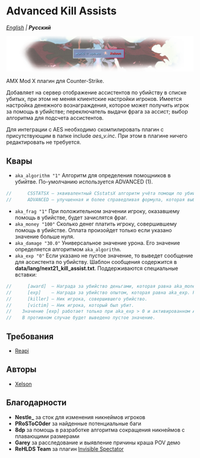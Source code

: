 # Advanced Kill Assists

_[English](README.md) | **Русский**_

![Advanced Kill Assists](images/advanced_kill_assists.png)

AMX Mod X плагин для Counter-Strike.

Добавляет на сервер отображение ассистентов по убийству в списке убитых, при этом не меняя клиентские настройки игроков.
Имеется настройка денежного вознаграждения, которое может получить игрок за помощь в убийстве; переключатель выдачи фрага за ассист; выбор алгоритма для подсчета ассистентов.

Для интеграции с AES необходимо скомпилировать плагин с присутствующим в папке include *aes_v.inc*. При этом в плагине ничего редактировать не требуется.

## Квары
- ```aka_algorithm "1"``` Алгоритм для определения помощников в убийтве. По-умолчанию используется ADVANCED (1).
```c
//		CSSTATSX — эквивалентный CSstatsX алгоритм учёта помощи по убийствам с использованием соответствующего квара. Алгоритм выбирает такого игрока, который нанес больше всего ущерба жертве и не менее допустимого значения, определяемое кваром csstats_sql_assisthp из CSstatsX либо параметром DAMAGE_FOR_ASSIST. Если CSstatsX не установлен, то для просчётов используется значение DAMAGE_FOR_ASSIST.
//		ADVANCED — улучшенная и более справедливая формула, которая выбирает из ряда других ассистентов такого, кто больше всего нанес урона жертве и чей процент урона от общего ущерба от всех составляет не менее DAMAGE_FOR_ASSIST процентов. Этот алгоритм не синхронизируется с CSstatsX, что может повлечь к неучёту их в статистике.
```
- ```aka_frag "1"``` При положительном значении игроку, оказавшему помощь в убийстве, будет зачислятся фраг.
- ```aka_money "100"``` Сколько денег платить игроку, совершившему помощь в убийстве. Оплата произойдет только если указано значение больше нуля.
- ```aka_damage "30.0"``` Универсальное значение урона. Его значение определяется алгоритмом ```aka_algorithm```.
- ```aka_exp "0"``` Если указано не пустое значение, то выведет сообщение для ассистента по убийству. Шаблон сообщения содержится в **data/lang/next21_kill_assist.txt**. Поддерживаются специальные вставки:
```c
//		[award]  — Награда за убийство деньгами, которая равна aka_money. Выводится без символа '$'.
//		[exp]    — Награда за убийство опытом, которая равна aka_exp. Работает только с AES.
//		[killer] — Ник игрока, совершившего убийство.
//		[victim] — Ник игрока, который был убит.
//    Значение [exp] работает только при aka_exp > 0 и активированном AES, а значение [award] работает только при aka_money > 0.
//    В противном случае будет выведено пустое значение.
```

## Требования
- [Reapi](https://github.com/s1lentq/reapi)

## Авторы
- [Xelson](https://github.com/Xelson)

## Благодарности
- **Nestle_** за сток для изменения никнеймов игроков
- **PRoSToC0der** за найденные потенциальные баги
- **8dp** за помощь в разработке алгоритма сокращения никнеймов с плавающими размерами
- **Garey** за расследование и выявление причины краша POV демо
- **ReHLDS Team** за плагин [Invisible Spectator](https://dev-cs.ru/threads/1055/)
